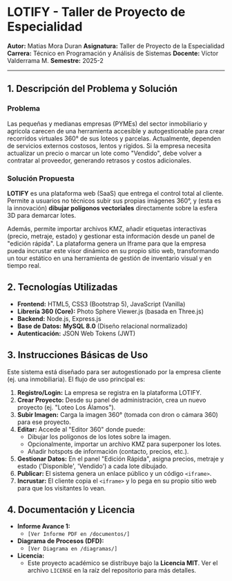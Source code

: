# LOTIFY - Taller de Proyecto de Especialidad

**Autor:** Matias Mora Duran
**Asignatura:** Taller de Proyecto de la Especialidad
**Carrera:** Técnico en Programación y Análisis de Sistemas
**Docente:** Víctor Valderrama M.
**Semestre:** 2025-2

---

## 1. Descripción del Problema y Solución

### Problema 

Las pequeñas y medianas empresas (PYMEs) del sector inmobiliario y agrícola carecen de una herramienta accesible y autogestionable para crear recorridos virtuales 360° de sus loteos y parcelas. Actualmente, dependen de servicios externos costosos, lentos y rígidos. Si la empresa necesita actualizar un precio o marcar un lote como "Vendido", debe volver a contratar al proveedor, generando retrasos y costos adicionales.

### Solución Propuesta 

**LOTIFY** es una plataforma web (SaaS) que entrega el control total al cliente. Permite a usuarios no técnicos subir sus propias imágenes 360°, y (esta es la innovación) **dibujar polígonos vectoriales** directamente sobre la esfera 3D para demarcar lotes.

Además, permite importar archivos KMZ, añadir etiquetas interactivas (precio, metraje, estado) y gestionar esta información desde un panel de "edición rápida". La plataforma genera un Iframe para que la empresa pueda incrustar este visor dinámico en su propio sitio web, transformando un tour estático en una herramienta de gestión de inventario visual y en tiempo real.

## 2. Tecnologías Utilizadas 

* **Frontend:** HTML5, CSS3 (Bootstrap 5), JavaScript (Vanilla)
* **Librería 360 (Core):** Photo Sphere Viewer.js (basada en Three.js)
* **Backend:** Node.js, Express.js
* **Base de Datos:** **MySQL 8.0** (Diseño relacional normalizado)
* **Autenticación:** JSON Web Tokens (JWT)

## 3. Instrucciones Básicas de Uso 

Este sistema está diseñado para ser autogestionado por la empresa cliente (ej. una inmobiliaria). El flujo de uso principal es:

1.  **Registro/Login:** La empresa se registra en la plataforma LOTIFY.
2.  **Crear Proyecto:** Desde su panel de administración, crea un nuevo proyecto (ej. "Loteo Los Álamos").
3.  **Subir Imagen:** Carga la imagen 360° (tomada con dron o cámara 360) para ese proyecto.
4.  **Editar:** Accede al "Editor 360" donde puede:
    * Dibujar los polígonos de los lotes sobre la imagen.
    * Opcionalmente, importar un archivo KMZ para superponer los lotes.
    * Añadir hotspots de información (contacto, precios, etc.).
5.  **Gestionar Datos:** En el panel "Edición Rápida", asigna precios, metraje y estado ('Disponible', 'Vendido') a cada lote dibujado.
6.  **Publicar:** El sistema genera un enlace público y un código `<iframe>`.
7.  **Incrustar:** El cliente copia el `<iframe>` y lo pega en su propio sitio web para que los visitantes lo vean.

## 4. Documentación y Licencia 

* **Informe Avance 1:**
    * `[Ver Informe PDF en /documentos/]`
* **Diagrama de Procesos (DFD):**
    * `[Ver Diagrama en /diagramas/]`
* **Licencia:**
    * Este proyecto académico se distribuye bajo la **Licencia MIT**. Ver el archivo `LICENSE` en la raíz del repositorio para más detalles.
